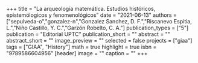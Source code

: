 +++
title = "La arqueología matemática. Estudios históricos, epistemólogicos y fenomenológicos"
date = "2021-06-13"
authors = ["sepulveda-o","gonzalez-n","Gonzalez Sanchez, D. F.","Riscanevo Espitia, L.","Niño Castillo, Y. C.","Garzón Robelto, C. A."]
publication_types = ["5"]
publication = "Editorial UPTC"
publication_short = ""
abstract = ""
abstract_short = ""
image_preview = ""
selected = false
projects = ["giaa"]
tags = ["GIAA", "History"]
math = true
highlight = true
isbn = "9789586604956"
[header]
image = ""
caption = ""
+++
